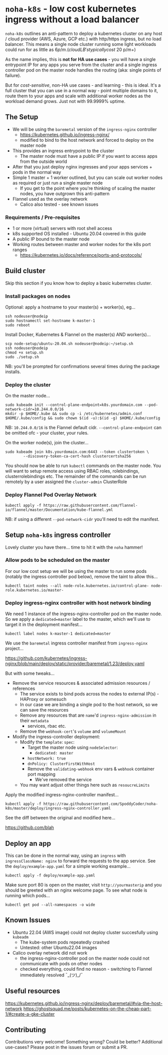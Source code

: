 # `noha-k8s` - low cost kubernetes ingress without a load balancer

`noha-k8s` outlines an anti-pattern to deploy a kubernetes cluster on any host / cloud provider (AWS, Azure, GCP etc.) with http/https ingress, but no load balancer.
This means a single node cluster running some light workloads could run for as little as $6 p/m. (cloud LB's typically cost ~$20 p/m+)

As the name implies, this is **not for HA use cases** - you will have a single entrypoint IP for any apps you serve from the cluster and a single ingress controller pod on the master node handles the routing (aka: single points of failure).

But for *cost-sensitive*, non-HA use cases - and learning - this is ideal. It's a full cluster that you can use in a normal way - point multiple domains to it, route them to your apps and scale with additional worker nodes as the workload demand grows. Just not with 99.9999% uptime.


## The Setup

* We will be using the `baremetal` version of the `ingress-nginx` controller
    * https://kubernetes.github.io/ingress-nginx/
    * modified to bind to the host network and forced to deploy on the master node
* This provides an ingress entrypoint to the cluster
    * The master node must have a public IP if you want to access apps from the outside world
* After that you just deploy nginx ingresses and your apps services + pods in the normal way
* Simple 1 master + 1 worker outlined, but you can scale out worker nodes as required or just run a single master node
    * If you get to the point where you're thinking of scaling the master nodes, you have outgrown this anti-pattern
* Flannel used as the overlay network
    * Calico also tested - see known issues

### Requirements / Pre-requisites

* 1 or more (virtual) servers with root shell access
* k8s supported OS installed - Ubuntu 20.04 covered in this guide
* A public IP bound to the master node
* Working routes between master and worker nodes for the k8s port ranges
    * https://kubernetes.io/docs/reference/ports-and-protocols/


## Build cluster

Skip this section if you know how to deploy a basic kubernetes cluster.

### Install packages on nodes

Optional: apply a hostname to your master(s) + worker(s), eg...

```
ssh nodeuser@nodeip
sudo hostnamectl set-hostname k-master-1
sudo reboot
```

Install Docker, Kubernetes & Flannel on the master(s) AND worker(s)...

```
scp node-setup/ubuntu-20.04.sh nodeuser@nodeip:~/setup.sh
ssh nodeuser@nodeip
chmod +x setup.sh
sudo ./setup.sh
```

NB: you'll be prompted for confirmations several times during the package installs.

### Deploy the cluster

On the master node...

```
sudo kubeadm init --control-plane-endpoint=k8s.yourdomain.com --pod-network-cidr=10.244.0.0/16
mkdir -p $HOME/.kube && sudo cp -i /etc/kubernetes/admin.conf $HOME/.kube/config && sudo chown $(id -u):$(id -g) $HOME/.kube/config
```

NB: `10.244.0.0/16` is the Flannel default cidr. `--control-plane-endpoint` can be omitted ofc - your cluster, your rules.

On the worker node(s), join the cluster...

```
sudo kubeadm join k8s.yourdomain.com:6443 --token clustertoken \
        --discovery-token-ca-cert-hash clustercertsha256
```

You should now be able to run `kubectl` commands on the master node. 
You will want to setup remote access using RBAC roles, rolebindings, clusterrolebindings etc.
The remainder of the commands can be run remotely by a user assigned the `cluster-admin` ClusterRole

### Deploy Flannel Pod Overlay Network

```
kubectl apply -f https://raw.githubusercontent.com/flannel-io/flannel/master/Documentation/kube-flannel.yml
```

NB: if using a different `--pod-network-cidr` you'll need to edit the manifest.


## Setup `noha-k8s` ingress controller

Lovely cluster you have there... time to hit it with the `noha` hammer!

### Allow pods to be scheduled on the master

For our low cost setup we will be using the master to run some pods (notably the ingress controller pod below), remove the taint to allow this...

```
kubectl taint nodes --all node-role.kubernetes.io/control-plane- node-role.kubernetes.io/master-
```

### Deploy ingress-nginx controller with host network binding

We need 1 instance of the ingress-nginx-controller pod on the master node.
So we apply a `dedicated=master` label to the master, which we'll use to target it in the deployment manifest...

```
kubectl label nodes k-master-1 dedicated=master
```

We use the `baremetal` ingress controller manifest from `ingress-nginx` project...

https://github.com/kubernetes/ingress-nginx/blob/main/deploy/static/provider/baremetal/1.23/deploy.yaml

But with some tweaks...

* Remove the service resources & associated admission resources / references
    * The service exists to bind pods across the nodes to external IP(s) - HAProxy or somesuch
    * In our case we are binding a single pod to the host network, so we can save the resources
    * Remove any resources that are `name`'d `ingress-nginx-admission` in their `metadata`
        * services, rbac etc.
    * Remove the `webhook-cert`'s `volume` and `volumeMount`
* Modify the ingress-controller deployment:
    * Modify the `template`: `spec`:
        * Target the master node using `nodeSelector`:
            * `dedicated: master`
        * `hostNetwork: true`
        * `dnPolicy: ClusterFirstWithHost` 
        * Remove the `validating-webhook` env vars & `webhook` container port mapping 
            * We've removed the service
    * You may want adjust other things here such as `resoucreLimits`

Apply the modified ingress-nginx-controller manifest...

```
kubectl apply -f https://raw.githubusercontent.com/SpoddyCoder/noha-k8s/master/deploy/ingress-nginx-controller.yaml
```

See the diff between the original and modified here...

https://github.com/blah


## Deploy an app

This can be done in the normal way, using an `ingress` with `ingressClassName: nginx` to forward the requests to the app service. 
See the `deploy/example-app.yaml` for a simple working example...

```
kubectl apply -f deploy/example-app.yaml
```

Make sure port 80 is open on the master, visit `http://yourmasterip` and you should be greeted with an nginx welcome page.
To see what node is running which pods...

```
kubectl get pod --all-namespaces -o wide
```

## Known Issues

* Ubuntu 22.04 (AWS image) could not deploy cluster succesfully using `kubeadm`
    * The kube-system pods repeatedly crashed
    * Untested: other Ubuntu22.04 images
* Calico overlay network did not work
    * the ingress-nginx-controller pod on the master node could not communicate with pods on other nodes
    * checked everything, could find no reason - switching to Flannel immediately resolved ¯\_(ツ)_/¯


## Useful resources

https://kubernetes.github.io/ingress-nginx/deploy/baremetal/#via-the-host-network
https://ghostsquad.me/posts/kubernetes-on-the-cheap-part-1/#create-a-gke-cluster


## Contributing

Contributions very welcome! Something wrong? Could be better? Additional use-cases?
Please post in the issues forum or submit a PR.